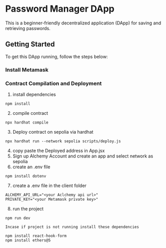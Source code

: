 # Password Manager DApp 
 This is a beginner-friendly decentralized application (DApp) for saving and retrieving passwords.

## Getting Started
To get this DApp running, follow the steps below:

### Install Metamask
### Contract Compilation and Deployment
1. install dependencies
```
npm install
```
2. compile contract
```
npx hardhat compile
```
3. Deploy contract on sepolia via hardhat
```
npx hardhat run --network sepolia scripts/deploy.js
```
4. copy paste the Deployed address in App.jsx
5. Sign up Alchemy Account and create an app and select network as sepolia
6. create an .env file
```
npm install dotenv
```
7. create a .env file in the client folder
```
ALCHEMY_API_URL="<your Aclchemy api url>"
PRIVATE_KEY="<your Metamask private key>"
```
8. run the project
```
npm run dev
```
`Incase if project is not running install these dependencies`
```
npm install react-hook-form
npm install ethers@5
```

